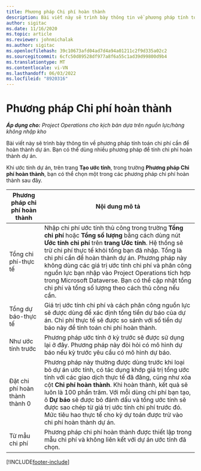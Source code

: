 ```yaml
---
title: Phương pháp Chi phí hoàn thành
description: Bài viết này sẽ trình bày thông tin về phương pháp tính toán chi phí cần để hoàn thành dự án.
author: sigitac
ms.date: 11/16/2020
ms.topic: article
ms.reviewer: johnmichalak
ms.author: sigitac
ms.openlocfilehash: 39c10673afd04ad7d4a94a01211c2f9d335a02c2
ms.sourcegitcommit: 6cfc50d89528df977a8f6a55c1ad39d99800d9b4
ms.translationtype: MT
ms.contentlocale: vi-VN
ms.lasthandoff: 06/03/2022
ms.locfileid: "8920316"
---
```

# <a name="cost-to-complete-methods"></a>Phương pháp Chi phí hoàn thành

_**Áp dụng cho:** Project Operations cho kịch bản dựa trên nguồn lực/hàng không nhập kho_

Bài viết này sẽ trình bày thông tin về phương pháp tính toán chi phí cần để hoàn thành dự án. Bạn có thể dùng nhiều phương pháp để tính chi phí hoàn thành dự án. 

Khi ước tính dự án, trên trang **Tạo ước tính**, trong trường **Phương pháp Chi phí hoàn thành**, bạn có thể chọn một trong các phương pháp chi phí hoàn thành sau đây.

| Phương pháp chi phí hoàn thành    | Nội dung mô tả                                                                                                                                                                                                                                                                                                                                                                                                                                                                                        |
|------------------------------|----------------------------------------------------------------------------------------------------------------------------------------------------------------------------------------------------------------------------------------------------------------------------------------------------------------------------------------------------------------------------------------------------------------------------------------------------------------------------------------------------|
| Tổng chi phí-thực tế            | Nhập chi phí ước tính thủ công trong trường **Tổng chi phí** hoặc **Tổng số lượng** bằng cách dùng nút **Ước tính chi phí** trên **trang Ước tính**. Hệ thống sẽ trừ chi phí thực tế khỏi tổng bạn đã nhập. Tổng là chi phí cần để hoàn thành dự án. Phương pháp này không dùng các giá trị ước tính chi phí và phân công nguồn lực bạn nhập vào Project Operations tích hợp trong Microsoft Dataverse. Bạn có thể cập nhật tổng chi phí và tổng số lượng theo cách thủ công nếu cần.  |
| Tổng dự báo-thực tế        | Giá trị ước tính chi phí và cách phân công nguồn lực sẽ được dùng để xác định tổng tiền dự báo của dự án. Chi phí thực tế sẽ được so sánh với số tiền dự báo này để tính toán chi phí hoàn thành.                                                                                                                                                                                                                                                                          |
| Như ước tính trước         | Phương pháp ước tính ở kỳ trước sẽ được sử dụng lại ở đây. Phương pháp này đòi hỏi có mô hình dự báo nếu kỳ trước yêu cầu có mô hình dự báo.                                                                                                                                                                                                                                                                                                                           |
| Đặt chi phí hoàn thành thành 0 | Phương pháp này thường được dùng trước khi loại bỏ dự án ước tính, có tác dụng khớp giá trị tổng ước tính với các giao dịch thực tế đã đăng, cũng như xóa cột **Chi phí hoàn thành**. Khi hoàn thành, kết quả sẽ luôn là 100 phần trăm. Với mỗi dùng chi phí bạn tạo, ô **Dự báo** sẽ được bỏ đánh dấu và tổng ước tính sẽ được sao chép từ giá trị ước tính chi phí trước đó. Mức tiêu hao thực tế cho kỳ dự toán được trừ vào chi phí hoàn thành dự án.              |
| Từ mẫu chi phí           | Phương pháp chi phí hoàn thành được thiết lập trong mẫu chi phí và không liên kết với dự án ước tính đã chọn.                                                                                                                                                                                                                                                                                                                                                                          |


[!INCLUDE[footer-include](../includes/footer-banner.md)]